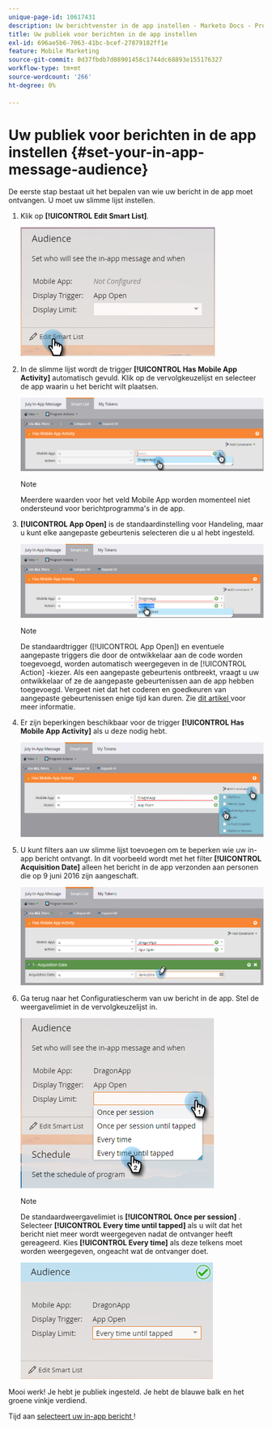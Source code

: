 ```yaml
---
unique-page-id: 10617431
description: Uw berichtvenster in de app instellen - Marketo Docs - Productdocumentatie
title: Uw publiek voor berichten in de app instellen
exl-id: 696ae5b6-7063-41bc-bcef-27879182ff1e
feature: Mobile Marketing
source-git-commit: 0d37fbdb7d08901458c1744dc68893e155176327
workflow-type: tm+mt
source-wordcount: '266'
ht-degree: 0%

---
```


# Uw publiek voor berichten in de app instellen {#set-your-in-app-message-audience}

De eerste stap bestaat uit het bepalen van wie uw bericht in de app moet ontvangen. U moet uw slimme lijst instellen.

1. Klik op **[!UICONTROL Edit Smart List]**.

   ![](assets/image2016-5-9-15-3a15-3a7.png)

1. In de slimme lijst wordt de trigger **[!UICONTROL Has Mobile App Activity]** automatisch gevuld. Klik op de vervolgkeuzelijst en selecteer de app waarin u het bericht wilt plaatsen.

   ![](assets/image2016-5-9-15-3a18-3a10.png)

   >[!NOTE]
   >
   >Meerdere waarden voor het veld Mobile App worden momenteel niet ondersteund voor berichtprogramma&#39;s in de app.

1. **[!UICONTROL App Open]** is de standaardinstelling voor Handeling, maar u kunt elke aangepaste gebeurtenis selecteren die u al hebt ingesteld.

   ![](assets/image2016-5-9-15-3a20-3a23.png)

   >[!NOTE]
   >
   >De standaardtrigger ([!UICONTROL App Open]) en eventuele aangepaste triggers die door de ontwikkelaar aan de code worden toegevoegd, worden automatisch weergegeven in de [!UICONTROL Action] -kiezer. Als een aangepaste gebeurtenis ontbreekt, vraagt u uw ontwikkelaar of ze de aangepaste gebeurtenissen aan de app hebben toegevoegd. Vergeet niet dat het coderen en goedkeuren van aangepaste gebeurtenissen enige tijd kan duren. Zie [ dit artikel ](/help/marketo/product-docs/mobile-marketing/admin/before-you-create-push-notifications-and-in-app-messages.md) voor meer informatie.

1. Er zijn beperkingen beschikbaar voor de trigger **[!UICONTROL Has Mobile App Activity]** als u deze nodig hebt.

   ![](assets/image2016-5-9-15-3a22-3a27.png)

1. U kunt filters aan uw slimme lijst toevoegen om te beperken wie uw in-app bericht ontvangt. In dit voorbeeld wordt met het filter **[!UICONTROL Acquisition Date]** alleen het bericht in de app verzonden aan personen die op 9 juni 2016 zijn aangeschaft.

   ![](assets/image2016-5-9-15-3a26-3a2.png)

1. Ga terug naar het Configuratiescherm van uw bericht in de app. Stel de weergavelimiet in de vervolgkeuzelijst in.

   ![](assets/image2016-5-9-15-3a30-3a35.png)

   >[!NOTE]
   >
   >De standaardweergavelimiet is **[!UICONTROL Once per session]** . Selecteer **[!UICONTROL Every time until tapped]** als u wilt dat het bericht niet meer wordt weergegeven nadat de ontvanger heeft gereageerd. Kies **[!UICONTROL Every time]** als deze telkens moet worden weergegeven, ongeacht wat de ontvanger doet.

   ![](assets/image2016-5-9-15-3a32-3a6.png)

Mooi werk! Je hebt je publiek ingesteld. Je hebt de blauwe balk en het groene vinkje verdiend.

Tijd aan [ selecteert uw in-app bericht ](/help/marketo/product-docs/mobile-marketing/in-app-messages/sending-your-in-app-message/select-your-in-app-message.md)!
